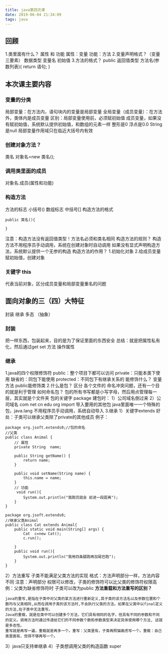 ```yaml
---
title: java第四次课
date: 2019-06-04 21:34:09
tags: java
---
```

## 回顾
1.类里面有什么？
属性 和 功能
属性：变量    功能：方法
2.变量声明格式？（变量三要素）
数据类型 变量名 初始值
3.方法的格式？
public 返回值类型 方法名(参数列表){
    return 语句;
}
<!--more-->
## 本次课主要内容
### 变量的分类
局部变量：在方法内，语句块内的变量是局部变量
全局变量（成员变量）：在方法外，类体内是成员变量
区别：局部变量使用前，必须赋初始值
成员变量，如果没有赋初始值，系统默认提供初始值，和数组的元素一样
整形是0 浮点是0.0 String是null
局部变量作用域只在临近大括号内有效
### 创建对象方法？
类名 对象名=new 类名();
### 调用类里面的成员
对象名.成员(属性和功能)
### 构造方法
方法的标志   小括号()   数组标志   中括号[]
构造方法的格式
```
public 类名(){

}
```
注意：构造方法没有返回值类型！方法名必须和类名相同
构造方法的规则？
构造方法不用程序员手动调用，系统在创建对象时自动调用
如果没有显式声明构造方法，系统默认提供一个无参的构造
构造方法的作用？
1.初始化对象
2.给成员变量赋初始值，创建对象
### 关键字 this
代表当前对象，区分成员变量和局部变量重名的问题
## 面向对象的三（四）大特征
封装 继承 多态 （抽象）
### 封装
把一样东西，包装起来，目的是为了保证里面的东西安全
总结：就是把属性私有化，然后通过get set 方法 操作属性
### 继承
1.java的四个权限修饰符
public：整个项目下都可以访问
private：只能本类下使用
缺省的：同包下能使用
protected：不同包下有继承关系的
能修饰什么？ 变量 方法 public能修饰类
2.什么是包？
区分 各个文件的 命名冲突问题，还有一个目的就是利于管理
如何命名包？ 包的所有书写都是小写字母，然后用点管理每一层，其实就是个文件夹
包的关键字 package
建包时：
1）公司域名倒过来
2）公司域名 com net cn edu org
import 导入要用的其他包
java里面唯一一个特殊的包，java.lang 不用程序员手动调用，系统自动导入
3.继承
1）关键字extends
好处：子类可以继承父类除了private的其他成员
例子：
```
package org.jsoft.extends0;//包的命名
//父类
public class Animal {
	// 属性   
	private String  name;

	public String getName() {
		return name;
	}

	public void setName(String name) {
		this.name = name;
	}
	// 功能
	 void run(){
		System.out.println("我跑完就会 前进一段距离");
	}
}

```
```
package org.jsoft.extends0;
//继承父类Animal
public class Cat extends Animal{
	public static void main(String[] args) {
		Cat  c=new Cat();
		c.run();
		
	}
	public void run(){
		System.out.println("我用四条腿跑再加尾巴跑");
	}
}
```
2）方法重写
子类不能满足父类方法的实现
格式：方法声明部分一样，方法内容不同
注意：声明部分 权限可以修改，子类的修饰符可以比父类的修饰符权限高
例：父类为缺省修饰符时
子类可以改为public
**方法重载和方法重写的区别？**
```
java的重写,是指在子类中对父类的某方法进行重新定义,其子类的该方法名以及参数位置和个数均与父类相同,从而在调用子类的该方法时,不会执行父类的方法。如果在父类中以final定义的方法,在子类中无法重写。
Java的重载，就是在类中可以创建多个方法，它们具有相同的名字，但具有不同的参数和不同的定义。调用方法时通过传递给它们的不同参数个数和参数类型来决定具体使用哪个方法, 这就是多态性。
重写就是再写一遍，重载就是再多一个。重写：父类里有，子类再照猫画虎写一个。重载：自己类里面有，觉得不够再写一个。 
```
3）java只支持单继承
4）子类想调用父类的构造函数 super 